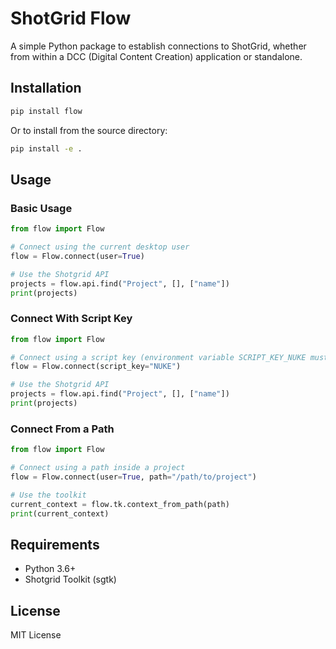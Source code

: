 # ShotGrid Flow

A simple Python package to establish connections to ShotGrid, whether from within a DCC (Digital Content Creation) application or standalone.

## Installation

```bash
pip install flow
```

Or to install from the source directory:

```bash
pip install -e .
```

## Usage

### Basic Usage

```python
from flow import Flow

# Connect using the current desktop user
flow = Flow.connect(user=True)

# Use the Shotgrid API
projects = flow.api.find("Project", [], ["name"])
print(projects)
```

### Connect With Script Key

```python
from flow import Flow

# Connect using a script key (environment variable SCRIPT_KEY_NUKE must be set)
flow = Flow.connect(script_key="NUKE")

# Use the Shotgrid API
projects = flow.api.find("Project", [], ["name"])
print(projects)
```

### Connect From a Path

```python
from flow import Flow

# Connect using a path inside a project
flow = Flow.connect(user=True, path="/path/to/project")

# Use the toolkit
current_context = flow.tk.context_from_path(path)
print(current_context)
```

## Requirements

- Python 3.6+
- Shotgrid Toolkit (sgtk)

## License

MIT License

